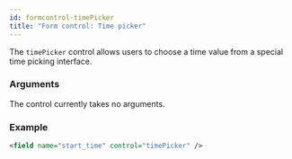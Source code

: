 ```yaml
---
id: formcontrol-timePicker
title: "Form control: Time picker"
---
```


The `timePicker` control allows users to choose a time value from a special time picking interface.

### Arguments

The control currently takes no arguments.

### Example

```xml
<field name="start_time" control="timePicker" />
```

